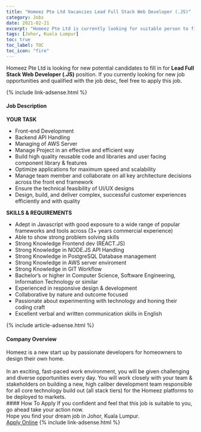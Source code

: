 ```yaml
---
title: "Homeez Pte Ltd Vacancies Lead Full Stack Web Developer (.JS)" 
category: Jobs 
date: 2021-02-21 
excerpt: "Homeez Pte Ltd is currently looking for suitable person to fill in the Lead Full Stack Web Developer (.JS) which based in Johor, Kuala Lumpur" 
tags: [Johor, Kuala Lumpur] 
toc: true 
toc_label: TOC 
toc_icon: "fire" 
--- 
```


<p>Homeez Pte Ltd is looking for new potential candidates to fill in for <b>Lead Full Stack Web Developer (.JS)</b> position. If you currently looking for new job opportunities and qualified with the job desc, feel free to apply this job.
</p>{% include link-adsense.html %} 
<div><div><h4>Job Description</h4></div><div><div><span><div><p><strong>YOUR TASK</strong></p><ul><li>Front-end Development</li><li>Backend API Handling</li><li>Managing of AWS Server</li><li>Manage Project in an effective and efficient way</li><li>Build high quality reusable code and libraries and user facing component library &amp; features</li><li>Optimize applications for maximum speed and scalability</li><li>Manage team member and collaborate on all key architecture decisions across the front end framework</li><li>Ensure the technical feasibility of UI/UX designs</li><li>Design, build, and deliver complex, successful customer experiences efficiently and with quality</li></ul><p><strong>SKILLS &amp; REQUIREMENTS</strong></p><ul><li>Adept in Javascript with good exposure to a wide range of popular frameworks and tools across (3+ years commercial experience)</li><li>Able to show strong problem solving skills</li><li>Strong Knowledge&#160;Frontend dev (REACT.JS)</li><li>Strong Knowledge in NODE.JS API Handling</li><li>Strong Knowledge in PostgreSQL Database management</li><li>Strong Knowledge in AWS server enviroment</li><li>Strong Knowledge in&#160;GIT Workflow</li><li>Bachelor&#8217;s or higher in Computer Science, Software Engineering, Information Technology or similar</li><li>Experienced in responsive design &amp; development</li><li>Collaborative by nature and outcome focused</li><li>Passionate about experimenting with technology and honing their coding craft</li><li>Excellent verbal and written communication skills in English</li></ul></div></span></div></div></div> 
{% include article-adsense.html %} 
<div><div><h4>Company Overview</h4></div><div><div><span><div><div>Homeez is a new start up by passionate developers for homeowners to design their own home.</div>
<div><br>
In an exciting, fast-paced work environment, you will be given challenging and diverse opportunities every day. You will work closely with your team &amp; stakeholders on building a new, high caliber development team responsible for all core technology build out (all stack tiers) for the Homeez platforms to be deployed to markets.</div></div></span></div></div></div> 
#### How To Apply 
If you confident and feel that this job is suitable to you, go ahead take your action now. <br/> 
Hope you find your dream job in Johor, Kuala Lumpur. <br/> 
<a href="https://www.jobstreet.com.my/en/job/lead-full-stack-web-developer-js-4480962?jobId=jobstreet-my-job-4480962&" class="btn btn--info" target="_blank" rel="nofollow noopenner">Apply Online</a> 
{% include link-adsense.html %} 